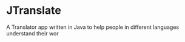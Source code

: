 # JTranslate
A Translator app written in Java to help people in different languages understand their wor
